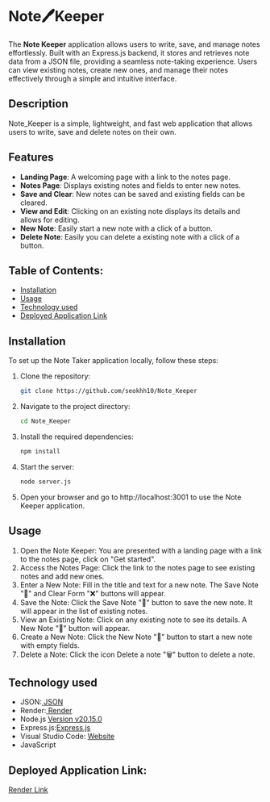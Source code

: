 # Note🖊️Keeper

The **Note Keeper** application allows users to write, save, and manage notes effortlessly. Built with an Express.js backend, it stores and retrieves note data from a JSON file, providing a seamless note-taking experience. Users can view existing notes, create new ones, and manage their notes effectively through a simple and intuitive interface.

## Description

Note_Keeper is a simple, lightweight, and fast web application that allows users to write, save and delete notes on their own.

## Features
- **Landing Page**: A welcoming page with a link to the notes page.
- **Notes Page**: Displays existing notes and fields to enter new notes.
- **Save and Clear**: New notes can be saved and existing fields can be cleared.
- **View and Edit**: Clicking on an existing note displays its details and allows for editing.
- **New Note**: Easily start a new note with a click of a button.
- **Delete Note**: Easily you can delete a existing note with a click of a button.

## Table of Contents:
- [Installation](#Installation)
- [Usage](#Usage)
- [Technology used](#Technology-used)
- [Deployed Application Link](#Deployed-Application-Link)

## Installation
To set up the Note Taker application locally, follow these steps:

1. Clone the repository:
   ```bash
   git clone https://github.com/seokhh10/Note_Keeper

2. Navigate to the project directory:
   ```bash
   cd Note_Keeper 

3. Install the required dependencies:
   ```bash
   npm install

4. Start the server:
   ```bash
   node server.js      

5. Open your browser and go to http://localhost:3001 to use the Note Keeper application.   

## Usage
1. Open the Note Keeper: You are presented with a landing page with a link to the notes page, click on "Get started".
2. Access the Notes Page: Click the link to the notes page to see existing notes and add new ones.
3. Enter a New Note: Fill in the title and text for a new note. The Save Note "💾" and Clear Form "❌" buttons will appear.
4. Save the Note: Click the Save Note "💾" button to save the new note. It will appear in the list of existing notes.
5. View an Existing Note: Click on any existing note to see its details. A New Note "📝" button will appear.
6. Create a New Note: Click the New Note "📝" button to start a new note with empty fields.
7. Delete a Note: Click the icon Delete a note "🗑️" button to delete a note.


## Technology used
- JSON:[ JSON](https://www.npmjs.com/package/json)
- Render:[ Render ](https://render.com/)
- Node.js [Version v20.15.0](https://nodejs.org/en)
- Express.js:[Express.js](https://expressjs.com/en/starter/installing.html)
- Visual Studio Code: [Website](https://code.visualstudio.com/)
- JavaScript


## Deployed Application Link:
[Render Link](https://note-keeper-ekie.onrender.com)

